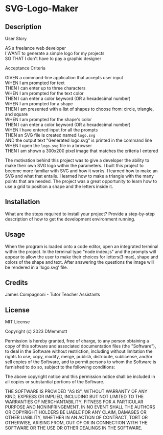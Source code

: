 # SVG-Logo-Maker

## Description
User Story <br>

AS a freelance web developer <br>
I WANT to generate a simple logo for my projects <br>
SO THAT I don't have to pay a graphic designer <br>

Acceptance Criteria <br>

GIVEN a command-line application that accepts user input <br>
WHEN I am prompted for text <br>
THEN I can enter up to three characters <br>
WHEN I am prompted for the text color <br>
THEN I can enter a color keyword (OR a hexadecimal number) <br>
WHEN I am prompted for a shape <br>
THEN I am presented with a list of shapes to choose from: circle, triangle, and square <br>
WHEN I am prompted for the shape's color <br>
THEN I can enter a color keyword (OR a hexadecimal number) <br>
WHEN I have entered input for all the prompts <br>
THEN an SVG file is created named `logo.svg` <br>
AND the output text "Generated logo.svg" is printed in the command line <br>
WHEN I open the `logo.svg` file in a browser <br>
THEN I am shown a 300x200 pixel image that matches the criteria I entered <br>

The motivation behind this project was to give a developer the ability to make their own SVG logo within the parameters. 
I built this project to become more familiar with SVG and how it works. 
I learned how to make an SVG and what that entails. I learned how to make a triangle with the many points that are needed. The project was a great opportunity to learn how to use a grid to position a shape and the letters inside it.


## Installation

What are the steps required to install your project? Provide a step-by-step description of how to get the development environment running.

## Usage

When the program is loaded onto a code editor, open an integrated terminal within the project. In the terminal type "node index.js" and the prompts will appear to allow the user to make their choices for letters(3 max), shape and colors of the shape and text. After answering the questions the image will be rendered in a 'logo.svg' file. 


## Credits

James Compagnoni - Tutor
Teacher Assistants

## License

MIT License

Copyright (c) 2023 DMemmott

Permission is hereby granted, free of charge, to any person obtaining a copy
of this software and associated documentation files (the "Software"), to deal
in the Software without restriction, including without limitation the rights
to use, copy, modify, merge, publish, distribute, sublicense, and/or sell
copies of the Software, and to permit persons to whom the Software is
furnished to do so, subject to the following conditions:

The above copyright notice and this permission notice shall be included in all
copies or substantial portions of the Software.

THE SOFTWARE IS PROVIDED "AS IS", WITHOUT WARRANTY OF ANY KIND, EXPRESS OR
IMPLIED, INCLUDING BUT NOT LIMITED TO THE WARRANTIES OF MERCHANTABILITY,
FITNESS FOR A PARTICULAR PURPOSE AND NONINFRINGEMENT. IN NO EVENT SHALL THE
AUTHORS OR COPYRIGHT HOLDERS BE LIABLE FOR ANY CLAIM, DAMAGES OR OTHER
LIABILITY, WHETHER IN AN ACTION OF CONTRACT, TORT OR OTHERWISE, ARISING FROM,
OUT OF OR IN CONNECTION WITH THE SOFTWARE OR THE USE OR OTHER DEALINGS IN THE
SOFTWARE.
